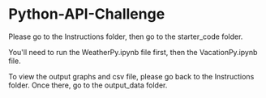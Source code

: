 # Python-API-Challenge

Please go to the Instructions folder, then go to the starter_code folder. 

You'll need to run the WeatherPy.ipynb file first, then the VacationPy.ipynb file.

To view the output graphs and csv file, please go back to the Instructions folder. Once there, go to the output_data folder. 